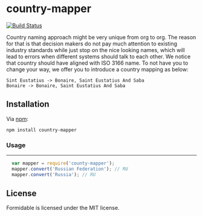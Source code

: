 # country-mapper
[![Build Status](https://travis-ci.org/Laboratory/country-mapper.svg?branch=master)](https://travis-ci.org/Laboratory/country-mapper)

Country naming approach might be very unique from org to org. The reason for that is that decision makers do not pay much attention to existing industry standards while just stop on the nice looking names, which will lead to errors when different systems should talk to each other. We notice that country should have aligned with ISO 3166 name. To not have you to change your way, we offer you to introduce a country mapping as below:

	Sint Eustatius -> Bonaire, Saint Eustatius And Saba
	Bonaire -> Bonaire, Saint Eustatius And Saba

## Installation

Via [npm](https://www.npmjs.com/package/country-mapper):

    npm install country-mapper

### Usage
-----

```javascript
  var mapper = require('county-mapper');
  mapper.convert('Russian Federation'); // RU
  mapper.convert('Russia'); // RU
```


## License

Formidable is licensed under the MIT license.
